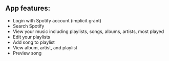 

## App features:

<ul>
 <li>Login with Spotify account (implicit grant)</li>
  <li>Search Spotify</li>
  <li>View your music including playlists, songs, albums, artists, most played</li>
  <li>Edit your playlists</li>
  <li>Add song to playlist</li>
  <li>View album, artist, and playlist</li>
  <li>Preview song</li>
 </ul>



